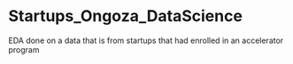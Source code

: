 # Startups_Ongoza_DataScience
EDA done on a data that is from startups that had enrolled in an accelerator program

